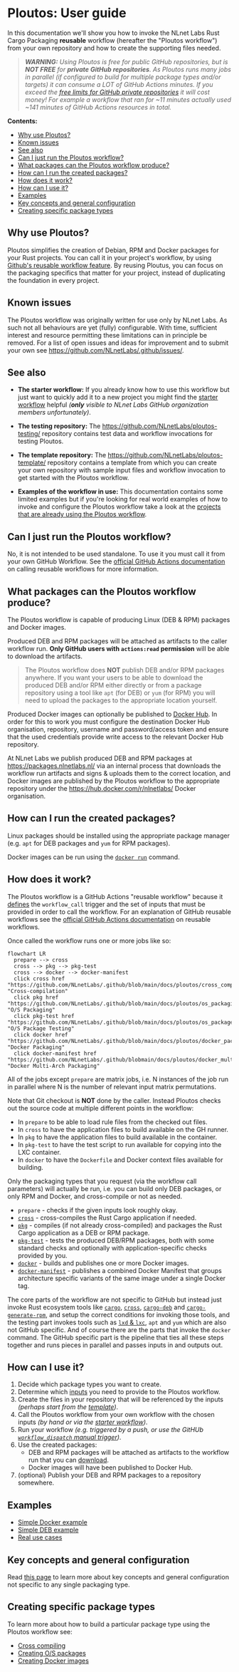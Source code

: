 # Ploutos: User guide

In this documentation we'll show you how to invoke the NLnet Labs Rust Cargo Packaging **reusable** workflow (hereafter the "Ploutos workflow") from your own repository and how to create the supporting files needed.

> _**WARNING:** Using Ploutos is free for public GitHub repositories, but is **NOT FREE** for **private GitHub repositories**. As Ploutos runs many jobs in parallel (if configured to build for multiple package types and/or targets) it can consume a LOT of GitHub Actions minutes. If you exceed the [free limits for GitHub private repositories](https://docs.github.com/en/billing/managing-billing-for-github-actions/about-billing-for-github-actions) it will cost money! For example a workflow that ran for ~11 minutes actually used ~141 minutes of GitHub Actions resources in total._

**Contents:**
- [Why use Ploutos?](#why-use-ploutos)
- [Known issues](#known-issues)
- [See also](#see-also)
- [Can I just run the Ploutos workflow?](#can-i-just-run-the-ploutos-workflow)
- [What packages can the Ploutos workflow produce?](#what-packages-can-the-ploutos-workflow-produce)
- [How can I run the created packages?](#how-can-i-run-the-created-packages)
- [How does it work?](#how-does-it-work)
- [How can I use it?](#how-can-i-use-it)
- [Examples](#examples)
- [Key concepts and general configuration](#key-concepts-and-general-configuration)
- [Creating specific package types](#creating-specific-package-types)

## Why use Ploutos?
Ploutos simplifies the creation of Debian, RPM and Docker packages for your Rust projects. You can call it in your project's workflow, by using [Github's reusable workflow feature](https://docs.github.com/en/actions/using-workflows/reusing-workflows). By reusing Ploutus, you can focus on the packaging specifics that matter for your project, instead of duplicating the foundation in every project.

## Known issues

The Ploutos workflow was originally written for use only by NLnet Labs. As such not all behaviours are yet (fully) configurable. With time, sufficient interest and resource permitting these limitations can in principle be removed. For a list of open issues and ideas for improvement and to submit your own see https://github.com/NLnetLabs/.github/issues/.

## See also

- **The starter workflow:** If you already know how to use this workflow but just want to quickly add it to a new project you might find the [starter workflow](../starter_workflow.md) helpful _(**only** visible to NLnet Labs GitHub organization members unfortunately)_.

- **The testing repository:** The https://github.com/NLnetLabs/ploutos-testing/ repository contains test data and workflow invocations for testing Ploutos.

- **The template repository:** The https://github.com/NLnetLabs/ploutos-template/ repository contains a template from which you can create your own repository with sample input files and workflow invocation to get started with the Ploutos workflow.

- **Examples of the workflow in use:** This documentation contains some limited examples but if you're looking for real world examples of how to invoke and configure the Ploutos workflow take a look at the [projects that are already using the Ploutos workflow](https://github.com/NLnetLabs/.github/network/dependents).

## Can I just run the Ploutos workflow?

No, it is not intended to be used standalone. To use it you must call it from your own GitHub Workflow. See the [official GitHub Actions documentation](https://docs.github.com/en/actions/using-workflows/reusing-workflows#calling-a-reusable-workflow) on calling reusable workflows for more information.

## What packages can the Ploutos workflow produce?

The Ploutos workflow is capable of producing Linux (DEB & RPM) packages and Docker images.

Produced DEB and RPM packages will be attached as artifacts to the caller workflow run. **Only GitHub users with `actions:read` permission** will be able to download the artifacts.

> The Ploutos workflow does **NOT** publish DEB and/or RPM packages anywhere. If you want your users to be able to download the produced DEB and/or RPM either directly or from a package repository using a tool like `apt` (for DEB) or `yum` (for RPM) you will need to upload the packages to the appropriate location yourself.

Produced Docker images can optionally be published to [Docker Hub](https://hub.docker.com/). In order for this to work you must configure the destination Docker Hub organisation, repository, username and password/access token and ensure that the used credentials provide write access to the relevant Docker Hub repository.

At NLnet Labs we publish produced DEB and RPM packages at https://packages.nlnetlabs.nl/ via an internal process that downloads the workflow run artifacts and signs & uploads them to the correct location, and Docker images are published by the Ploutos workflow to the appropriate repository under the https://hub.docker.com/r/nlnetlabs/ Docker organisation.

## How can I run the created packages?

Linux packages should be installed using the appropriate package manager (e.g. `apt` for DEB packages and `yum` for RPM packages).

Docker images can be run using the [`docker run`](https://docs.docker.com/engine/reference/commandline/run/) command.

## How does it work?

The Ploutos workflow is a GitHub Actions "reusable workflow" because it [defines](https://github.com/NLnetLabs/ploutos/blob/main/.github/workflows/pkg-rust.yml#L130) the `workflow_call` trigger and the set of inputs that must be provided in order to call the workflow. For an explanation of GitHub reusable workflows see the [official GitHub Actions documentation](https://docs.github.com/en/actions/using-workflows/reusing-workflows) on reusable workflows.

Once called the workflow runs one or more jobs like so:

```mermaid
flowchart LR
  prepare --> cross
  cross --> pkg --> pkg-test
  cross --> docker --> docker-manifest
  click cross href "https://github.com/NLnetLabs/.github/blob/main/docs/ploutos/cross_compiling.md" "Cross-compilation"
  click pkg href "https://github.com/NLnetLabs/.github/blob/main/docs/ploutos/os_packaging.md" "O/S Packaging"
  click pkg-test href "https://github.com/NLnetLabs/.github/blob/main/docs/ploutos/os_package_testing.md" "O/S Package Testing"
  click docker href "https://github.com/NLnetLabs/.github/blob/main/docs/ploutos/docker_packaging.md" "Docker Packaging"
  click docker-manifest href "https://github.com/NLnetLabs/.github/blobmain/docs/ploutos/docker_multi_arch.md" "Docker Multi-Arch Packaging"
```

All of the jobs except `prepare` are matrix jobs, i.e. N instances of the job run in parallel where N is the number of relevant input matrix permutations.

Note that Git checkout is **NOT** done by the caller. Instead Ploutos checks out the source code at multiple different points in the workflow:

- In `prepare` to be able to load rule files from the checked out files.
- In `cross` to have the application files to build available on the GH runner.
- In `pkg` to have the application files to build available in the container.
- In `pkg-test` to have the test script to run available for copying into the LXC container.
- In `docker` to have the `Dockerfile` and Docker context files available for building.

Only the packaging types that you request (via the workflow call parameters) will actually be run, i.e. you can build only DEB packages, or only RPM and Docker, and cross-compile or not as needed.

- `prepare` - checks if the given inputs look roughly okay.
- [`cross`](./cross_compiling.md) - cross-compiles the Rust Cargo application if needed.
- [`pkg`](./os_packaging.md) - compiles (if not already cross-compiled) and packages the Rust Cargo application as a DEB or RPM package.
- [`pkg-test`](./os_packaging.md) - tests the produced DEB/RPM packages, both with some standard checks and optionally with application-specific checks provided by you.
- [`docker`](./docker_packaging.md) - builds and publishes one or more Docker images.
- [`docker-manifest`](./docker_packaging.md) - publishes a combined Docker Manifest that groups architecture specific variants of the same image under a single Docker tag.

The core parts of the workflow are not specific to GitHub but instead just invoke Rust ecosystem tools like [`cargo`](https://doc.rust-lang.org/cargo/), [`cross`](https://github.com/cross-rs/cross), [`cargo-deb`](https://github.com/kornelski/cargo-deb#readme) and [`cargo-generate-rpm`](https://github.com/cat-in-136/cargo-generate-rpm), and setup the correct conditions for invoking those tools, and the testing part invokes tools such as [`lxd` & `lxc`](https://linuxcontainers.org/), `apt` and `yum` which are also not GitHub specific. And of course there are the parts that invoke the `docker` command. The GitHub specific part is the pipeline that ties all these steps together and runs pieces in parallel and passes inputs in and outputs out.

## How can I use it?

1. Decide which package types you want to create.
2. Determine which [inputs](https://github.com/NLnetLabs/ploutos/blob/main/.github/workflows/pkg-rust.yml#L131) you need to provide to the Ploutos workflow.
3. Create the files in your repository that will be referenced by the inputs _(perhaps start from the [template](https://github.com/NLnetLabs/ploutos-template/))_.
4. Call the Ploutos workflow from your own workflow with the chosen inputs _(by hand or via the [starter workflow](/.starter_workflow.md))_.
5. Run your workflow _(e.g. triggered by a push, or use the GitHUb [`workflow_dispatch` manual trigger](https://docs.github.com/en/actions/managing-workflow-runs/manually-running-a-workflow))_.
6. Use the created packages:
   - DEB and RPM packages will be attached as artifacts to the workflow run that you can [download](https://docs.github.com/en/actions/managing-workflow-runs/downloading-workflow-artifacts).
   - Docker images will have been published to Docker Hub.
7. (optional) Publish your DEB and RPM packages to a repository somewhere.

## Examples

- [Simple Docker example](./minimal_docker_example.md)
- [Simple DEB example](./os_packaging.md#example)
- [Real use cases](https://github.com/NLnetLabs/ploutos/network/dependents?dependent_type=REPOSITORY)

## Key concepts and general configuration

Read [this page](./key_concepts_and_config.md) to learn more about key concepts and general configuration not specific to any single packaging type.

## Creating specific package types

To learn more about how to build a particular package type using the Ploutos workflow see:

- [Cross compiling](./cross_compiling.md)
- [Creating O/S packages](./os_packaging.md)
- [Creating Docker images](./docker_packaging.md)
